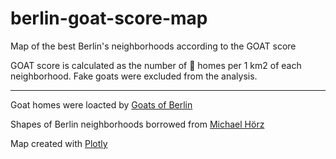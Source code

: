 # berlin-goat-score-map
Map of the best Berlin's neighborhoods according to the GOAT score

GOAT score is calculated as the number of 🐐 homes per 1 km2 of each neighborhood. Fake goats were excluded from the analysis.

---

Goat homes were loacted by [Goats of Berlin](https://www.goatsofberlin.com)

Shapes of Berlin neighborhoods borrowed from [Michael Hörz](https://github.com/m-hoerz/berlin-shapes/blob/master/berliner-bezirke.geojson)

Map created with [Plotly](https://plotly.com/)
